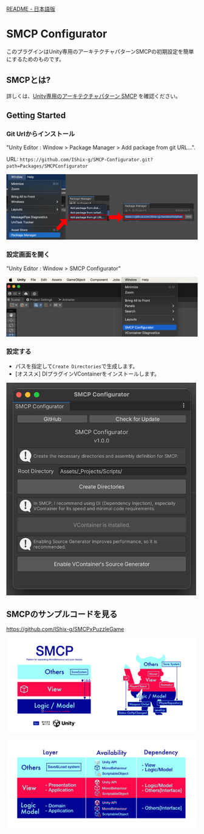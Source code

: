 
[README - 日本語版](README_jp.md)

# SMCP Configurator

このプラグインはUnity専用のアーキテクチャパターンSMCPの初期設定を簡単にするためのものです。

## SMCPとは?

詳しくは、[Unity専用のアーキテクチャパターン SMCP](https://qiita.com/IShix/items/5e1450ad8fb7f4a39f22) を確認ください。

## Getting Started

### Git Urlからインストール

"Unity Editor : Window > Package Manager > Add package from git URL...".

URL: `https://github.com/IShix-g/SMCP-Configurator.git?path=Packages/SMCPConfigurator`

![Package Manager](Docs/package_manager.png)

### 設定画面を開く

"Unity Editor : Window > SMCP Configurator"

![](Docs/src1.png)

### 設定する

- パスを指定して`Create Directories`で生成します。 
- [オススメ] DIプラグインVContainerをインストールします。

<img src="Docs/src2.png" width="500"/>

## SMCPのサンプルコードを見る

https://github.com/IShix-g/SMCPxPuzzleGame

![](Docs/smpc.png)

![](Docs/smpc2.png)